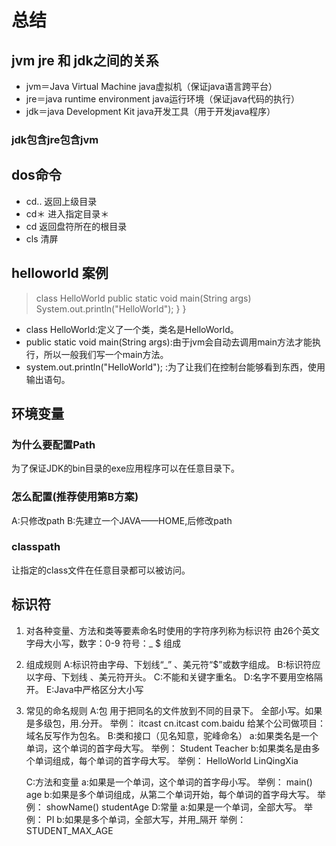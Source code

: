 # 总结

## jvm  jre 和 jdk之间的关系

- jvm＝Java Virtual Machine       java虚拟机（保证java语言跨平台）
- jre＝java runtime environment   java运行环境（保证java代码的执行）
- jdk＝java Development Kit       java开发工具（用于开发java程序）

### jdk包含jre包含jvm

## dos命令

- cd..  返回上级目录
- cd＊  进入指定目录＊
- cd   返回盘符所在的根目录
- cls   清屏

## helloworld 案例

> class HelloWorld 
> public static void main(String[](#) args) 
> System.out.println("HelloWorld");
> }	
> }

- class HelloWorld:定义了一个类，类名是HelloWorld。
- public static void main(String[](#) args):由于jvm会自动去调用main方法才能执行，所以一般我们写一个main方法。
- system.out.println("HelloWorld");  :为了让我们在控制台能够看到东西，使用输出语句。


## 环境变量
### 为什么要配置Path
为了保证JDK的bin目录的exe应用程序可以在任意目录下。
### 怎么配置(推荐使用第B方案)
A:只修改path
B:先建立一个JAVA——HOME,后修改path
### classpath
让指定的class文件在任意目录都可以被访问。


## 标识符
1. 对各种变量、方法和类等要素命名时使用的字符序列称为标识符
	由26个英文字母大小写，数字：0-9 符号：_ $ 组成
2. 组成规则
	A:标识符由字母、下划线“_” 、美元符“$”或数字组成。
	B:标识符应以字母、下划线 、美元符开头。
	C:不能和关键字重名。
	D:名字不要用空格隔开。
	E:Java中严格区分大小写
3. 常见的命名规则
	A:包
	用于把同名的文件放到不同的目录下。
	全部小写。如果是多级包，用.分开。
	举例：
	itcast
	cn.itcast
	com.baidu
	给某个公司做项目：域名反写作为包名。
	B:类和接口（见名知意，驼峰命名）
	a:如果类名是一个单词，这个单词的首字母大写。
	举例：
	Student
	Teacher
	b:如果类名是由多个单词组成，每个单词的首字母大写。
	举例：
	HelloWorld
	LinQingXia

	C:方法和变量
	a:如果是一个单词，这个单词的首字母小写。
	举例：
	main()
	age
	b:如果是多个单词组成，从第二个单词开始，每个单词的首字母大写。
	举例：
	showName()
	studentAge
	D:常量
	a:如果是一个单词，全部大写。	
	举例：
	PI
	b:如果是多个单词，全部大写，并用_隔开
	举例：
	STUDENT_MAX_AGE